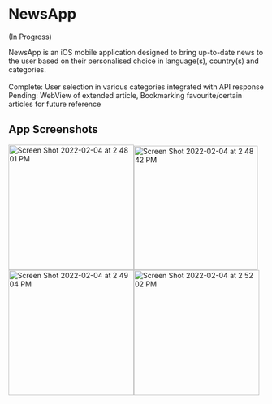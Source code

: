 
# NewsApp
(In Progress)

NewsApp is an iOS mobile application designed to bring up-to-date news to the user based on their personalised choice in language(s), country(s) and categories.
<br><br>Complete: User selection in various categories integrated with API response
<br>Pending: WebView of extended article, Bookmarking favourite/certain articles for future reference

## App Screenshots

<img width="247" alt="Screen Shot 2022-02-04 at 2 48 01 PM" src="https://user-images.githubusercontent.com/82283086/152594185-04befab7-f3fb-473c-be77-4140d40ec384.png"><img width="244.3" alt="Screen Shot 2022-02-04 at 2 48 42 PM" src="https://user-images.githubusercontent.com/82283086/152594188-3bb8f460-3815-49de-8e00-70b4094fcdf6.png"><img width="247" alt="Screen Shot 2022-02-04 at 2 49 04 PM" src="https://user-images.githubusercontent.com/82283086/152594191-13a64b68-afa4-4788-a3f0-a87a300e2cb4.png"><img width="247" alt="Screen Shot 2022-02-04 at 2 52 02 PM" src="https://user-images.githubusercontent.com/82283086/152594192-ce0e8035-9ad5-47da-9591-12ec3ebea18f.png">
